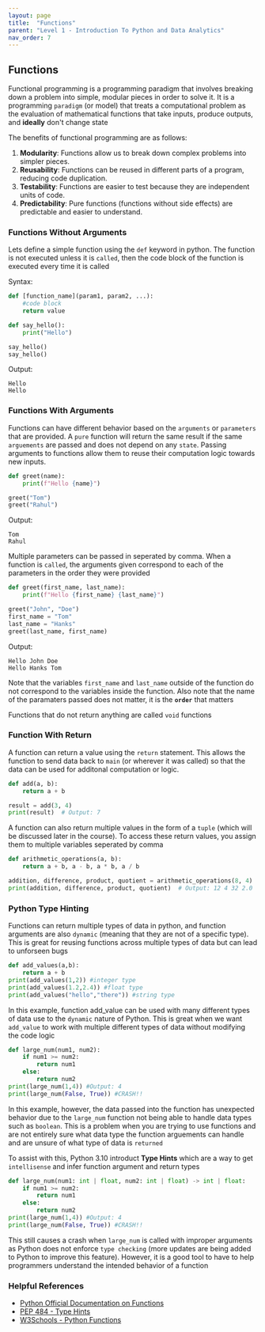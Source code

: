 ```yaml
---
layout: page
title:  "Functions"
parent: "Level 1 - Introduction To Python and Data Analytics"
nav_order: 7
---
```


## Functions

Functional programming is a programming paradigm that involves breaking down a problem into simple, modular pieces in order to solve it. It is a programming `paradigm` (or model) that treats a computational problem as the evaluation of mathematical functions that take inputs, produce outputs, and **ideally** don't change state

The benefits of functional programming are as follows: 

1. **Modularity**: Functions allow us to break down complex problems into simpler pieces.
2. **Reusability**: Functions can be reused in different parts of a program, reducing code duplication.
3. **Testability**: Functions are easier to test because they are independent units of code.
4. **Predictability**: Pure functions (functions without side effects) are predictable and easier to understand.


### Functions Without Arguments

Lets define a simple function using the `def` keyword in python. The function is not executed unless it is `called`, then the code block of the function is executed every time it is called

Syntax:

```python
def [function_name](param1, param2, ...):
    #code block
    return value
```

```python
def say_hello():
    print("Hello")

say_hello()
say_hello()
```

Output:

```
Hello
Hello
```

### Functions With Arguments

Functions can have different behavior based on the `arguments` or `parameters` that are provided. A `pure` function will return the same result if the same `arguements` are passed and does not depend on any `state`. Passing arguments to functions allow them to reuse their computation logic towards new inputs.

```python
def greet(name):
    print(f"Hello {name}")

greet("Tom")
greet("Rahul")
```

Output:
```
Tom
Rahul
```

Multiple parameters can be passed in seperated by comma. When a function is `called`, the arguments given correspond to each of the parameters in the order they were provided

```python
def greet(first_name, last_name):
    print(f"Hello {first_name} {last_name}")

greet("John", "Doe")
first_name = "Tom"
last_name = "Hanks"
greet(last_name, first_name)
```

Output:
```
Hello John Doe
Hello Hanks Tom
```

Note that the variables `first_name` and `last_name` outside of the function do not correspond to the variables inside the function. Also note that the name of the paramaters passed does not matter, it is the **`order`** that matters

Functions that do not return anything are called `void` functions

### Function With Return

A function can return a value using the `return` statement. This allows the function to send data back to `main` (or wherever it was called) so that the data can be used for additonal computation or logic.

```python
def add(a, b):
    return a + b

result = add(3, 4)
print(result)  # Output: 7
```

A function can also return multiple values in the form of a `tuple` (which will be discussed later in the course). To access these return values, you assign them to multiple variables seperated by comma

```python
def arithmetic_operations(a, b):
    return a + b, a - b, a * b, a / b

addition, difference, product, quotient = arithmetic_operations(8, 4)
print(addition, difference, product, quotient)  # Output: 12 4 32 2.0
```

### Python Type Hinting
Functions can return multiple types of data in python, and function arguments are also `dynamic` (meaning that they are not of a specific type). This is great for reusing functions across multiple types of data but can lead to unforseen bugs

```python
def add_values(a,b):
    return a + b
print(add_values(1,2)) #integer type
print(add_values(1.2,2.4)) #float type
print(add_values("hello","there")) #string type
```

In this example, function add_value can be used with many different types of data use to the `dynamic` nature of Python. This is great when we want `add_value` to work with multiple different types of data without modifying the code logic

```python
def large_num(num1, num2):
    if num1 >= num2:
        return num1
    else:
        return num2
print(large_num(1,4)) #Output: 4
print(large_num(False, True)) #CRASH!!
```

In this example, however, the data passed into the function has unexpected behavior due to the `large_num` function not being able to handle data types such as `boolean`. This is a problem when you are trying to use functions and are not entirely sure what data type the function arguements can handle and are unsure of what type of data is `returned`

To assist with this, Python 3.10 introduct **Type Hints** which are a way to get `intellisense` and infer function argument and return types

```python
def large_num(num1: int | float, num2: int | float) -> int | float:
    if num1 >= num2:
        return num1
    else:
        return num2
print(large_num(1,4)) #Output: 4
print(large_num(False, True)) #CRASH!!
```

This still causes a crash when `large_num` is called with improper arguments as Python does not enforce `type checking` (more updates are being added to Python to improve this feature). However, it is a good tool to have to help programmers understand the intended behavior of a function

### Helpful References
* [Python Official Documentation on Functions](https://docs.python.org/3/tutorial/controlflow.html#defining-functions)
* [PEP 484 - Type Hints](https://peps.python.org/pep-0484/)
* [W3Schools - Python Functions](https://www.w3schools.com/python/python_functions.asp)